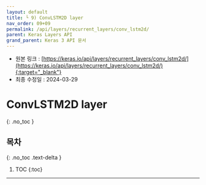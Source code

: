 ```yaml
---
layout: default
title: └ 9) ConvLSTM2D layer
nav_order: 09+09
permalink: /api/layers/recurrent_layers/conv_lstm2d/
parent: Keras Layers API
grand_parent: Keras 3 API 문서
---
```


* 원본 링크 : [https://keras.io/api/layers/recurrent_layers/conv_lstm2d/](https://keras.io/api/layers/recurrent_layers/conv_lstm2d/){:target="_blank"}
* 최종 수정일 : 2024-03-29

# ConvLSTM2D layer
{: .no_toc }

## 목차
{: .no_toc .text-delta }

1. TOC
{:toc}

---
